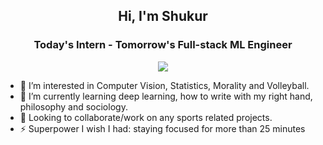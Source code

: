 <h2 align="center">Hi, I'm Shukur</h2>
<h3 align="center", padding-top=-1000>Today's Intern - Tomorrow's Full-stack ML Engineer</h3>
<p align="center">
  <img src="https://komarev.com/ghpvc/?username=shukkkur"></a>
</p>

- 👀 I’m interested in Computer Vision, Statistics, Morality and Volleyball.
- 🌱 I’m currently learning deep learning, how to write with my right hand, philosophy and sociology. 
- 💞️ Looking to collaborate/work on any sports related projects.
- ⚡ Superpower I wish I had: staying focused for more than 25 minutes
